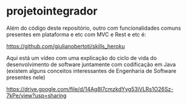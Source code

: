 # projetointegrador

Além do código deste repositório, outro com funcionalidades comuns presentes em plataforma e etc com MVC e Rest e etc é:

https://github.com/giulianobertoti/skills_heroku

Aqui está um vídeo com uma explicação do ciclo de vida do desenvolvimento de software juntamente com codificação em Java (existem alguns conceitos interessantes de Engenharia de Software presentes nele)

https://drive.google.com/file/d/14Ag8I7cmzkdYyg53iVLRs1O26Sz-7kPe/view?usp=sharing
